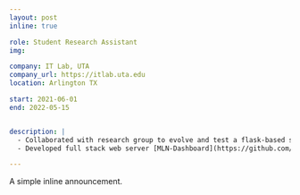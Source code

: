 ```yaml
---
layout: post
inline: true

role: Student Research Assistant
img:

company: IT Lab, UTA
company_url: https://itlab.uta.edu
location: Arlington TX

start: 2021-06-01
end: 2022-05-15


description: |
  - Collaborated with research group to evolve and test a flask-based statistical visualization tool [CoWiz](https://github.com/banditsbeware/dash)
  - Developed full stack web server [MLN-Dashboard](https://github.com/JacobFV/mln-dashboard) using Next-React-GraphQL-Strapi stack

---
```


A simple inline announcement.
